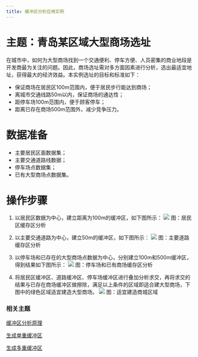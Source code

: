 ```yaml
---
title: 缓冲区分析应用实例
---
```



主题：青岛某区域大型商场选址
=========================

在城市中，如何为大型商场找到一个交通便利、停车方便、人员密集的商业地段是开发商最为关注的问题。因此，商场选址需对多方面因素进行分析，选出最适宜地址，获得最大的经济效益。本实例选址的目标和标准如下：

-   保证商场在居民区100m范围内，便于居民步行能达到商场；
-   离城市交通线路50m以内，保证商场的通达性；
-   距停车场100m范围内，便于顾客停车；
-   距离已存在商场500m范围外，减少竞争压力。

数据准备
=======

-   主要居民区面数据集；
-   主要交通道路线数据；
-   停车场点数据集；
-   已有大型商场点数据集。

操作步骤
========

1.  以居民区数据为中心，建立距离为100m的缓冲区，如下图所示：
![](/iDesktop-Cross/img/BufferApplication1.png)
 图：居民区缓存区分析


2.  以主要交通道路为中心，建立50m的缓冲区，如下图所示：
![](/iDesktop-Cross/img/BufferApplication2.png)
 图：主要道路缓存区分析


3.  以停车场和已存在的大型商场点数据为中心，分别建立100m和500m缓冲区，得到结果如下图所示：
![](/iDesktop-Cross/img/BufferApplication3.png)
图：停车场和已有商场缓存区分析


4.  将居民区缓冲区、道路缓冲区、停车场缓冲区进行叠加分析求交，再将求交的结果与已存在商场缓冲区做擦除，满足以上条件的区域即适合建大型商场，下图中的绿色区域适宜建造大型商场。
![](/iDesktop-Cross/img/BufferApplication4.png)
图：适宜建造商城区域

### 相关主题

[缓冲区分析原理](/iDesktop-Cross/ProximityAnalyst/BufferTheory.htm)


[生成单重缓冲区](/iDesktop-Cross/buffer/SingleBuffer.htm)


[生成多重缓冲区](/iDesktop-Cross/buffer/MutilBuffer.htm)

